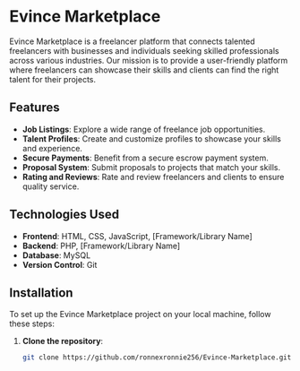 # Evince Marketplace

Evince Marketplace is a freelancer platform that connects talented freelancers with businesses and individuals seeking skilled professionals across various industries. Our mission is to provide a user-friendly platform where freelancers can showcase their skills and clients can find the right talent for their projects.

## Features

- **Job Listings**: Explore a wide range of freelance job opportunities.
- **Talent Profiles**: Create and customize profiles to showcase your skills and experience.
- **Secure Payments**: Benefit from a secure escrow payment system.
- **Proposal System**: Submit proposals to projects that match your skills.
- **Rating and Reviews**: Rate and review freelancers and clients to ensure quality service.

## Technologies Used

- **Frontend**: HTML, CSS, JavaScript, [Framework/Library Name]
- **Backend**: PHP, [Framework/Library Name]
- **Database**: MySQL
- **Version Control**: Git

## Installation

To set up the Evince Marketplace project on your local machine, follow these steps:

1. **Clone the repository**:
   ```bash
   git clone https://github.com/ronnexronnie256/Evince-Marketplace.git
